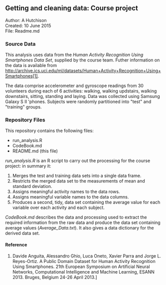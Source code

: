 
## Getting and cleaning data: Course project

Author:  A Hutchison  
Created: 10 June 2015  
File:    Readme.md  

### Source Data

This analysis uses data from the *Human Activity Recognition Using Smartphones Data Set*, supplied by the course team.  Futher information on the data is available from http://archive.ics.uci.edu/ml/datasets/Human+Activity+Recognition+Using+Smartphones[1].

The data comprise accelerometer and gyroscope readings from 30 volunteers during each of 6 activities: walking, walking updstairs, walking downstairs, sitting, standing and laying. Data was collected using Samsung Galaxy S II 'phones. Subjects were randomly partitioned into "test" and "training" groups.

### Repository Files

This repository contains the following files:

- run_analysis.R
- CodeBook.md
- README.md (this file)

*run_analysis.R* is an R script to carry out the processing for the course project: in summary it: 

1. Merges the test and training data sets into a single data frame.
2. Restricts the merged data set to the measurements of mean and standard deviation.
3. Assigns meaningful activity names to the data rows.
4. Assigns meaningful variable names to the data columns.
5. Produces a second, tidy, data set containing the average value for each variable over each activity and each subject.

*CodeBook.md* describes the data and processing used to extract the required information from the raw data and produce the data set containing average values (*Average_Data.txt*). It also gives a data dictionary for the derived data set.

#### Reference

1. Davide Anguita, Alessandro Ghio, Luca Oneto, Xavier Parra and Jorge L. Reyes-Ortiz. A Public Domain Dataset for Human Activity Recognition Using Smartphones. 21th European Symposium on Artificial Neural Networks, Computational Intelligence and Machine Learning, ESANN 2013. Bruges, Belgium 24-26 April 2013.]

